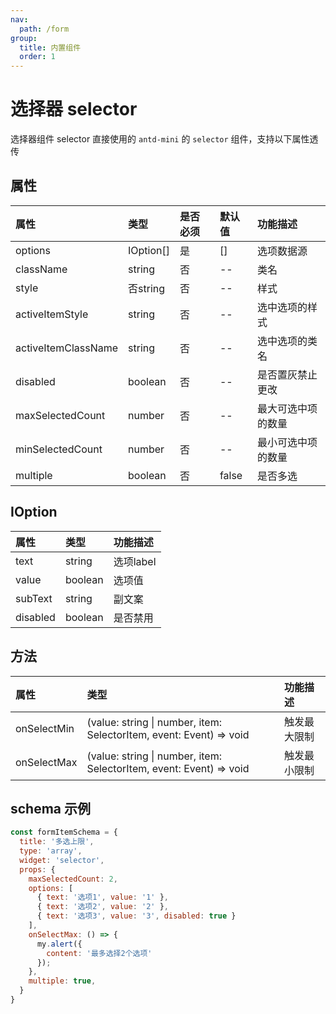 ```yaml
---
nav:
  path: /form
group:
  title: 内置组件
  order: 1
---
```


# 选择器 selector

选择器组件 selector 直接使用的 `antd-mini` 的 `selector` 组件，支持以下属性透传


## 属性

| 属性                    |    类型          | 是否必须      | 默认值          |  功能描述               |
| :--------              | :--------        | :---        | :----          |  :---                  |
| options                |  IOption[]       |  是         |  []            |  选项数据源              |
| className              |  string          |  否         |  --            |  类名                   |
| style                  |  否string        |  否         |  --            |  样式                   |
| activeItemStyle        | string           |  否         |  --            |  选中选项的样式           |
| activeItemClassName    | string           |  否         |  --            |  选中选项的类名           |
| disabled               | boolean          |  否         |  --            |  是否置灰禁止更改         |
| maxSelectedCount       | number           |  否         |  --            |  最大可选中项的数量        |
| minSelectedCount       | number           |  否         |  --            |  最小可选中项的数量        |
| multiple               | boolean          |  否         | false          |  是否多选                |

## IOption 

| 属性                 |    类型          |  功能描述              |
| :--------           | :--------       |  :---                  |
| text                | string          |  选项label              |
| value               | boolean         |  选项值                 |
| subText             | string          |  副文案                 |
| disabled            | boolean         |  是否禁用               |

## 方法

| 属性          | 类型                                                                 |   功能描述               |
| :--------    | :--------                                                            |  :---                  |
| onSelectMin  | (value: string \| number, item: SelectorItem, event: Event) => void   |  触发最大限制         |
| onSelectMax  | (value: string \| number, item: SelectorItem, event: Event) => void   |  触发最小限制          |


## schema 示例

```js
const formItemSchema = {
  title: '多选上限',
  type: 'array',
  widget: 'selector',
  props: {
    maxSelectedCount: 2,
    options: [
      { text: '选项1', value: '1' },
      { text: '选项2', value: '2' },
      { text: '选项3', value: '3', disabled: true }
    ],
    onSelectMax: () => {
      my.alert({
        content: '最多选择2个选项'
      });
    },
    multiple: true,
  }
}
```

